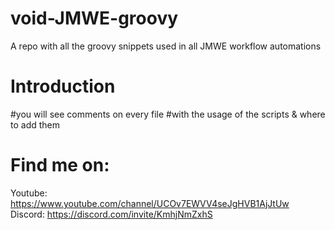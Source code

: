 # void-JMWE-groovy
A repo with all the groovy snippets used in all JMWE workflow automations

# Introduction
#you will see comments on every file 
#with the usage of the scripts & where to add them

# Find me on:
Youtube: https://www.youtube.com/channel/UCOv7EWVV4seJgHVB1AjJtUw  
Discord: https://discord.com/invite/KmhjNmZxhS
